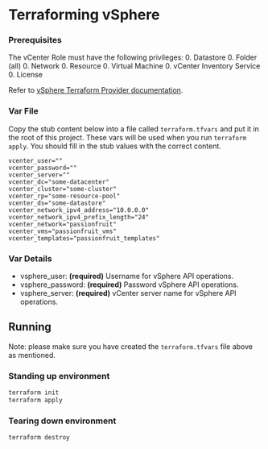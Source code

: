 # Terraforming vSphere

### Prerequisites

The vCenter Role must have the following privileges:
  0. Datastore
  0. Folder (all)
  0. Network
  0. Resource
  0. Virtual Machine
  0. vCenter Inventory Service
  0. License

Refer to [vSphere Terraform Provider documentation](https://www.terraform.io/docs/providers/vsphere/index.html).

### Var File

Copy the stub content below into a file called `terraform.tfvars` and put it in the root of this project.
These vars will be used when you run `terraform  apply`.
You should fill in the stub values with the correct content.

```hcl
vcenter_user=""
vcenter_password=""
vcenter_server=""
vcenter_dc="some-datacenter"
vcenter_cluster="some-cluster"
vcenter_rp="some-resource-pool"
vcenter_ds="some-datastore"
vcenter_network_ipv4_address="10.0.0.0"
vcenter_network_ipv4_prefix_length="24"
vcenter_network="passionfruit"
vcenter_vms="passionfruit_vms"
vcenter_templates="passionfruit_templates"
```

### Var Details
- vsphere_user: **(required)** Username for vSphere API operations.
- vsphere_password: **(required)** Password vSphere API operations.
- vsphere_server: **(required)** vCenter server name for vSphere API operations.


## Running

Note: please make sure you have created the `terraform.tfvars` file above as mentioned.

### Standing up environment

```bash
terraform init
terraform apply
```

### Tearing down environment

```bash
terraform destroy
```
